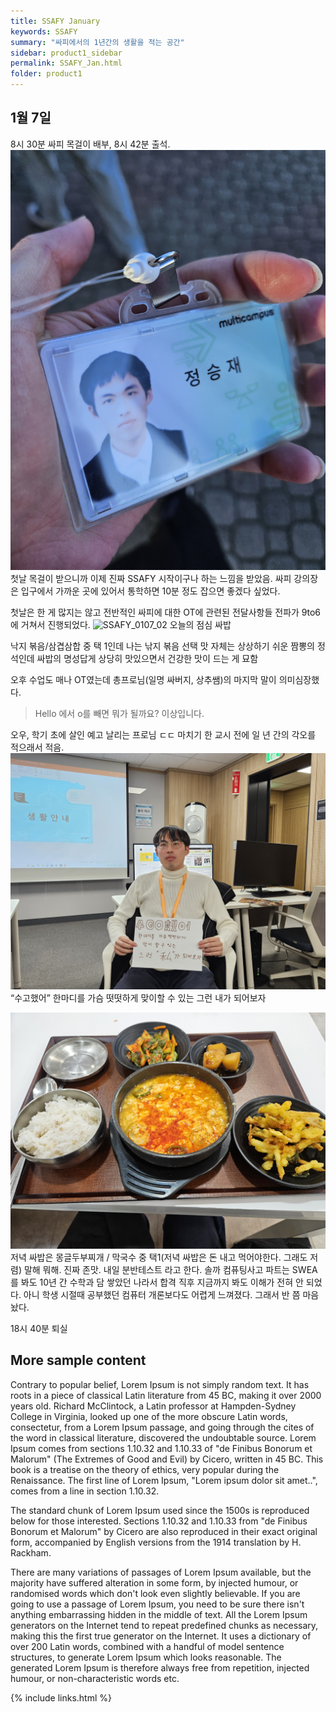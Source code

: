 ```yaml
---
title: SSAFY January
keywords: SSAFY
summary: "싸피에서의 1년간의 생활을 적는 공간"
sidebar: product1_sidebar
permalink: SSAFY_Jan.html
folder: product1
---
```


## 1월 7일
8시 30분 싸피 목걸이 배부, 8시 42분 출석.
![SSAFY_0107_01](./JanImg/SSAFY_0107_01.jpg)
첫날 목걸이 받으니까 이제 진짜 SSAFY 시작이구나 하는 느낌을 받았음.
싸피 강의장은 입구에서 가까운 곳에 있어서 통학하면 10분 정도 잡으면 좋겠다 싶었다.

첫날은 한 게 많지는 않고 전반적인 싸피에 대한 OT에 관련된 전달사항들 전파가 9to6에 거쳐서 진행되었다.
![SSAFY_0107_02](./JanImg/SSAFY_0107_02.jpg)
오늘의 점심 싸밥

낙지 볶음/삼겹삼합 중 택 1인데 나는 낚지 볶음 선택
맛 자체는 상상하기 쉬운 짬뽕의 정석인데
싸밥의 명성답게 상당히 맛있으면서 건강한 맛이 드는 게 묘함

오후 수업도 매나 OT였는데 총프로님(일명 싸버지, 상추쌤)의 마지막 말이 의미심장했다.
> Hello 에서 o를 빼면 뭐가 될까요? 이상입니다.
> 

오우, 학기 초에 살인 예고 날리는 프로님 ㄷㄷ
마치기 한 교시 전에 일 년 간의 각오를 적으래서 적음.
![SSAFY_0107_03](./JanImg/SSAFY_0107_03.jpg)
“수고했어” 한마디를 가슴 떳떳하게 맞이할 수 있는 그런 내가 되어보자

![SSAFY_0107_04](./JanImg/SSAFY_0107_04.jpg)
저녁 싸밥은 몽글두부찌개 / 막국수 중 택1(저녁 싸밥은 돈 내고 먹어야한다. 그래도 저렴)
말해 뭐해. 진짜 존맛.
내일 분반테스트 라고 한다. 솔까 컴퓨팅사고 파트는 SWEA를 봐도 10년 간 수학과 담 쌓았던 나라서 합격 직후 지금까지 봐도 이해가 전혀 안 되었다. 아니 학생 시절때 공부했던 컴퓨터 개론보다도 어렵게 느껴졌다. 그래서 반 쯤 마음 놨다.

18시 40분 퇴실

## More sample content

Contrary to popular belief, Lorem Ipsum is not simply random text. It has roots in a piece of classical Latin literature from 45 BC, making it over 2000 years old. Richard McClintock, a Latin professor at Hampden-Sydney College in Virginia, looked up one of the more obscure Latin words, consectetur, from a Lorem Ipsum passage, and going through the cites of the word in classical literature, discovered the undoubtable source. Lorem Ipsum comes from sections 1.10.32 and 1.10.33 of "de Finibus Bonorum et Malorum" (The Extremes of Good and Evil) by Cicero, written in 45 BC. This book is a treatise on the theory of ethics, very popular during the Renaissance. The first line of Lorem Ipsum, "Lorem ipsum dolor sit amet..", comes from a line in section 1.10.32.

The standard chunk of Lorem Ipsum used since the 1500s is reproduced below for those interested. Sections 1.10.32 and 1.10.33 from "de Finibus Bonorum et Malorum" by Cicero are also reproduced in their exact original form, accompanied by English versions from the 1914 translation by H. Rackham.

There are many variations of passages of Lorem Ipsum available, but the majority have suffered alteration in some form, by injected humour, or randomised words which don't look even slightly believable. If you are going to use a passage of Lorem Ipsum, you need to be sure there isn't anything embarrassing hidden in the middle of text. All the Lorem Ipsum generators on the Internet tend to repeat predefined chunks as necessary, making this the first true generator on the Internet. It uses a dictionary of over 200 Latin words, combined with a handful of model sentence structures, to generate Lorem Ipsum which looks reasonable. The generated Lorem Ipsum is therefore always free from repetition, injected humour, or non-characteristic words etc.

{% include links.html %}
